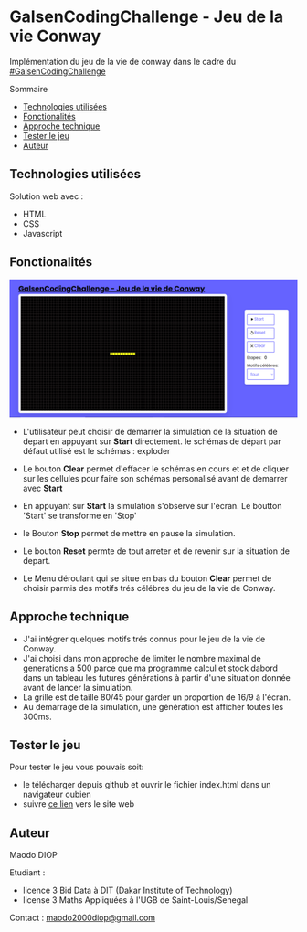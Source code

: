 # GalsenCodingChallenge - Jeu de la vie Conway

Implémentation du jeu de la vie de conway dans le cadre du [#GalsenCodingChallenge](https://twitter.com/eliaswalyba/status/1724460346155340047)

Sommaire
- [Technologies utilisées](#Technologies-utilisées)
- [Fonctionalités](#Fonctionalités)
- [Approche technique](#Approche-technique)
- [Tester le jeu](#tester-le-jeu)
- [Auteur](#auteur)

## Technologies utilisées

Solution web avec : 

- HTML
- CSS 
- Javascript

## Fonctionalités

![alt text](docs/screenshoot.PNG)

- L'utilisateur peut choisir de demarrer la simulation de la situation de depart en appuyant sur **Start** directement. le schémas de départ par défaut utilisé est le schémas : exploder

- Le bouton **Clear** permet d'effacer le schémas en cours et et de cliquer sur les cellules pour faire son schémas personalisé avant de demarrer avec **Start**

- En appuyant sur **Start** la simulation s'observe sur l'ecran. Le boutton 'Start' se transforme en 'Stop'

- le Bouton **Stop** permet de mettre en pause la simulation.

- Le bouton **Reset** permte de tout arreter et de revenir sur la situation de depart.

- Le Menu déroulant qui se situe en bas du bouton **Clear** permet de choisir parmis des motifs trés célébres du jeu de la vie de Conway.


## Approche technique

- J'ai intégrer quelques motifs trés connus pour le jeu de la vie de Conway.
- J'ai choisi dans mon approche de limiter le nombre maximal de generations a 500 parce que ma programme calcul
et stock dabord dans un tableau les futures générations à partir d'une situation donnée avant de lancer la simulation.
- La grille est de taille 80/45 pour garder un proportion de 16/9 à l'écran.
- Au demarrage de la simulation, une génération est afficher toutes les 300ms.

## Tester le jeu

Pour tester le jeu vous pouvais soit:
- le télécharger depuis github et ouvrir le fichier index.html dans un navigateur oubien
- suivre [ce lien](https://game-of-life-Conway-sn-dev.netlify.app/) vers le site web

## Auteur

Maodo DIOP

Etudiant :
- licence 3 Bid Data à DIT (Dakar Institute of Technology)
- license 3 Maths Appliquées à l'UGB de Saint-Louis/Senegal

Contact : maodo2000diop@gmail.com